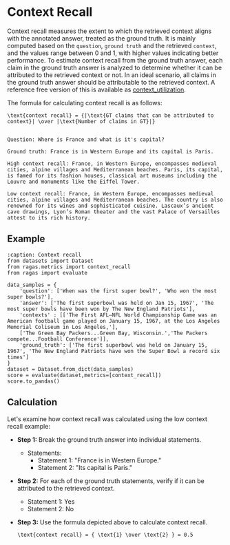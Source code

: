 

# Context Recall

Context recall measures the extent to which the retrieved context aligns with the annotated answer, treated as the ground truth. It is mainly computed based on the `question`, `ground truth` and the retrieved `context`, and the values range between 0 and 1, with higher values indicating better performance. 
To estimate context recall from the ground truth answer, each claim in the ground truth answer is analyzed to determine whether it can be attributed to the retrieved context or not. In an ideal scenario, all claims in the ground truth answer should be attributable to the retrieved context.
A reference free version of this is available as [context_utilization](context_utilization.md).

The formula for calculating context recall is as follows:

```{math}
\text{context recall} = {|\text{GT claims that can be attributed to context}| \over |\text{Number of claims in GT}|}
```

```{hint}

Question: Where is France and what is it's capital?

Ground truth: France is in Western Europe and its capital is Paris. 

High context recall: France, in Western Europe, encompasses medieval cities, alpine villages and Mediterranean beaches. Paris, its capital, is famed for its fashion houses, classical art museums including the Louvre and monuments like the Eiffel Tower.

Low context recall: France, in Western Europe, encompasses medieval cities, alpine villages and Mediterranean beaches. The country is also renowned for its wines and sophisticated cuisine. Lascaux’s ancient cave drawings, Lyon’s Roman theater and the vast Palace of Versailles attest to its rich history.
```

## Example

```{code-block} python
:caption: Context recall
from datasets import Dataset 
from ragas.metrics import context_recall
from ragas import evaluate

data_samples = {
    'question': ['When was the first super bowl?', 'Who won the most super bowls?'],
    'answer': ['The first superbowl was held on Jan 15, 1967', 'The most super bowls have been won by The New England Patriots'],
    'contexts' : [['The First AFL–NFL World Championship Game was an American football game played on January 15, 1967, at the Los Angeles Memorial Coliseum in Los Angeles,'], 
    ['The Green Bay Packers...Green Bay, Wisconsin.','The Packers compete...Football Conference']],
    'ground_truth': ['The first superbowl was held on January 15, 1967', 'The New England Patriots have won the Super Bowl a record six times']
}
dataset = Dataset.from_dict(data_samples)
score = evaluate(dataset,metrics=[context_recall])
score.to_pandas()
```

## Calculation

Let's examine how context recall was calculated using the low context recall example:

- **Step 1:** Break the ground truth answer into individual statements.
    - Statements:
        - Statement 1: "France is in Western Europe."
        - Statement 2: "Its capital is Paris."
- **Step 2:** For each of the ground truth statements, verify if it can be attributed to the retrieved context.
    - Statement 1: Yes
    - Statement 2: No

- **Step 3:** Use the formula depicted above to calculate context recall.
    ```{math}
    \text{context recall} = { \text{1} \over \text{2} } = 0.5
    ``` 

